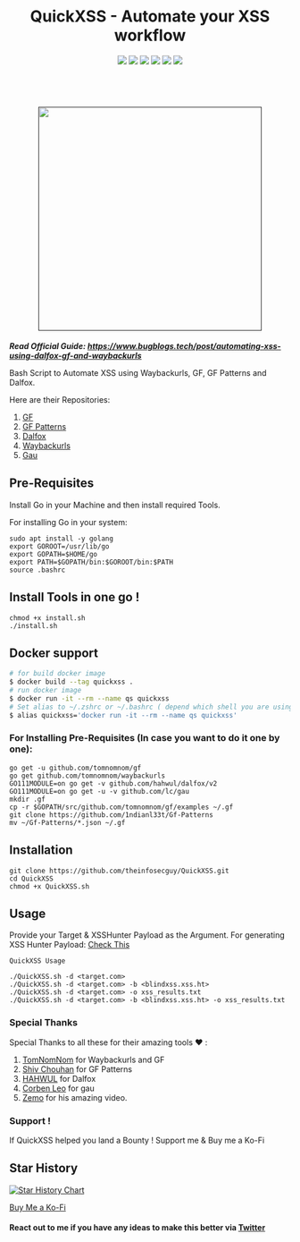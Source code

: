 <div align="center">
  <h1> QuickXSS - Automate your XSS workflow </h1>
  <img src="https://img.shields.io/badge/license-MIT-red"/>
  <img src="https://img.shields.io/badge/PR's-Welcome-red"/>
  <img src="https://img.shields.io/badge/version-2.0.0-red"/>
  <img src="https://img.shields.io/github/contributors/theinfosecguy/QuickXSS?color=red"/>
  <img src="https://img.shields.io/github/forks/theinfosecguy/QuickXSS?color=red"/>
  <img src="https://img.shields.io/github/stars/theinfosecguy/QuickXSS?color=red"/>
</div>


<h1 align="center">
  <br>
  <a href=""><img src="https://user-images.githubusercontent.com/33570148/110236951-26880080-7f5f-11eb-9b92-4b6122478e33.png" alt="" width="400px;"></a>
</h1>

_**Read Official Guide: https://www.bugblogs.tech/post/automating-xss-using-dalfox-gf-and-waybackurls**_


Bash Script to Automate XSS using Waybackurls, GF, GF Patterns and Dalfox. 

Here are their Repositories:

1. [GF](https://github.com/tomnomnom/gf)
2. [GF Patterns](https://github.com/1ndianl33t/Gf-Patterns)
3. [Dalfox](https://github.com/hahwul/dalfox)
4. [Waybackurls](https://github.com/tomnomnom/waybackurls)
5. [Gau](https://github.com/lc/gau)

## Pre-Requisites

Install Go in your Machine and then install required Tools.

For installing Go in your system:
```
sudo apt install -y golang
export GOROOT=/usr/lib/go
export GOPATH=$HOME/go
export PATH=$GOPATH/bin:$GOROOT/bin:$PATH
source .bashrc
```
## Install Tools in one go !

```
chmod +x install.sh
./install.sh
```

## Docker support

```bash
# for build docker image
$ docker build --tag quickxss .
# run docker image
$ docker run -it --rm --name qs quickxss
# Set alias to ~/.zshrc or ~/.bashrc ( depend which shell you are using ) will help to global execute quickxss
$ alias quickxss='docker run -it --rm --name qs quickxss'
```


### For Installing Pre-Requisites (In case you want to do it one by one):
```
go get -u github.com/tomnomnom/gf
go get github.com/tomnomnom/waybackurls
GO111MODULE=on go get -v github.com/hahwul/dalfox/v2
GO111MODULE=on go get -u -v github.com/lc/gau
mkdir .gf
cp -r $GOPATH/src/github.com/tomnomnom/gf/examples ~/.gf
git clone https://github.com/1ndianl33t/Gf-Patterns
mv ~/Gf-Patterns/*.json ~/.gf
```

## Installation

```
git clone https://github.com/theinfosecguy/QuickXSS.git
cd QuickXSS
chmod +x QuickXSS.sh
```

## Usage 

Provide your Target & XSSHunter Payload as the Argument.
For generating XSS Hunter Payload: [Check This](https://xsshunter.com/)

```
QuickXSS Usage 

./QuickXSS.sh -d <target.com>
./QuickXSS.sh -d <target.com> -b <blindxss.xss.ht>
./QuickXSS.sh -d <target.com> -o xss_results.txt 
./QuickXSS.sh -d <target.com> -b <blindxss.xss.ht> -o xss_results.txt

```

### Special Thanks

Special Thanks to all these for their amazing tools ❤ : 
1. [TomNomNom](https://twitter.com/tomnomnom/) for Waybackurls and GF
2. [Shiv Chouhan](https://twitter.com/1ndianl33t) for GF Patterns
3. [HAHWUL](https://twitter.com/hahwul) for Dalfox
4. [Corben Leo]() for gau
4. [Zemo](https://www.youtube.com/watch?v=fVBvqy-7Ug0) for his amazing video.

### Support !

If QuickXSS helped you land a Bounty ! Support me & Buy me a Ko-Fi

## Star History

[![Star History Chart](https://api.star-history.com/svg?repos=theinfosecguy/quickxss&type=Date)](https://star-history.com/#theinfosecguy/quickxss&Date)

[Buy Me a Ko-Fi](https://ko-fi.com/theinfosecguy)


#### React out to me if you have any ideas to make this better via [Twitter](https://twitter.com/g0t_rOoT_)
